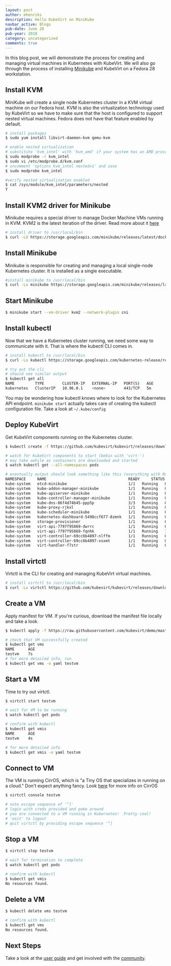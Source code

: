 ```yaml
---
layout: post
author: mhenriks
description: Hello KubeVirt on MiniKube
navbar_active: Blogs
pub-date: June 20
pub-year: 2018
category: uncategorized
comments: true
---
```


In this blog post, we will demonstrate the process for creating and managing virtual machines in Kubernetes with KubeVirt.  We will also go through the process of installing [Minikube](https://kubernetes.io/docs/setup/minikube/) and KubeVirt on a Fedora 28 workstation.

<!-- more -->
## Install KVM

MiniKube will create a single node Kubernetes cluster in a KVM virtual machine on our Fedora host.  KVM is also the virtualization technology used by KubeVirt so we have to make sure that the host is configured to support nested virtual machines.  Fedora does not have that feature enabled by default.

```bash
# install packages
$ sudo yum install libvirt-daemon-kvm qemu-kvm

# enable nested virtualization
# substitute 'kvm_intel' with 'kvm_amd' if your system has an AMD processor
$ sudo modprobe -r kvm_intel
$ sudo vi /etc/modprobe.d/kvm.conf
# uncomment 'options kvm_intel nested=1' and save
$ sudo modprobe kvm_intel

#verify nested virtualization enabled
$ cat /sys/module/kvm_intel/parameters/nested
Y
```

## Install KVM2 driver for Minikube

Minikube requires a special driver to manage Docker Machine VMs running in KVM.  KVM2 is the latest iteration of the driver.  Read more about it [here](https://github.com/kubernetes/minikube/blob/master/docs/drivers.md#kvm2-driver)

```bash
# install driver to /usr/local/bin
$ curl -LO https://storage.googleapis.com/minikube/releases/latest/docker-machine-driver-kvm2 && chmod +x docker-machine-driver-kvm2 && sudo mv docker-machine-driver-kvm2 /usr/local/bin/
```

## Install Minikube

Minikube is responsible for creating and managing a local single-node Kubernetes cluster.  It is installed as a single executable.

```bash
#install minikube to /usr/local/bin
$ curl -Lo minikube https://storage.googleapis.com/minikube/releases/latest/minikube-linux-amd64 && chmod +x minikube && sudo mv minikube /usr/local/bin/
```

## Start Minikube

```bash
$ minikube start --vm-driver kvm2 --network-plugin cni
```

## Install kubectl

Now that we have a Kubernetes cluster running, we need some way to communicate with it.  That is where the kubectl CLI comes in.

```bash
# install kubectl to /usr/local/bin
$ curl -Lo kubectl https://storage.googleapis.com/kubernetes-release/release/{{ site.kubernetes_version }}/bin/linux/amd64/kubectl && chmod +x kubectl && sudo mv kubectl /usr/local/bin/

# try out the cli
# should see similar output
$ kubectl get all
NAME         TYPE        CLUSTER-IP   EXTERNAL-IP   PORT(S)   AGE
kubernetes   ClusterIP   10.96.0.1    <none>        443/TCP   5m
```

You may be wondering how kubectl knows where to look for the Kubernetes API endpoint.  `minikube start` actually takes care of creating the kubectl configuration file.  Take a look at `~/.kube/config`

## Deploy KubeVirt

Get KubeVirt components running on the Kubernetes cluster.

```bash
$ kubectl create -f https://github.com/kubevirt/kubevirt/releases/download/{{ site.kubevirt_version }}/kubevirt.yaml

# watch for KubeVirt components to start (bebin with 'virt-')
# may take awhile as containers are downloaded and started
$ watch kubectl get --all-namespaces pods

# eventually output should look something like this (everything with Running status)
NAMESPACE     NAME                                    READY     STATUS    RESTARTS   AGE
kube-system   etcd-minikube                           1/1	Running   0          16m
kube-system   kube-addon-manager-minikube             1/1	Running   0          15m
kube-system   kube-apiserver-minikube                 1/1	Running   0          15m
kube-system   kube-controller-manager-minikube        1/1	Running   0          16m
kube-system   kube-dns-86f4d74b45-ppp5p               3/3	Running   0          16m
kube-system   kube-proxy-rjkxl                        1/1	Running   0          16m
kube-system   kube-scheduler-minikube                 1/1	Running   0          16m
kube-system   kubernetes-dashboard-5498ccf677-8zmnk   1/1	Running   0          16m
kube-system   storage-provisioner                     1/1	Running   0          16m
kube-system   virt-api-7797f95869-dwrrc               1/1	Running   0          2m
kube-system   virt-api-7797f95869-fqnhk               1/1	Running   1          2m
kube-system   virt-controller-69cc6b4897-nlffm        1/1	Running   0          2m
kube-system   virt-controller-69cc6b4897-xsxmt        1/1	Running   0          2m
kube-system   virt-handler-f7str                      1/1	Running   0          2m
```

## Install virtctl

Virtctl is the CLI for creating and managing KubeVirt virtual machines.

```bash
# install virtctl to /usr/local/bin
$ curl -Lo virtctl https://github.com/kubevirt/kubevirt/releases/download/{{ site.kubevirt_version }}/virtctl-{{ site.kubevirt_version }}-linux-amd64 && chmod +x virtctl && sudo mv virtctl /usr/local/bin
```

## Create a VM

Apply manifest for VM.  If you're curious, download the manifest file locally and take a look.

```bash
$ kubectl apply -f https://raw.githubusercontent.com/kubevirt/demo/master/manifests/vm.yaml

# check that VM successfully created
$ kubectl get vms 
NAME      AGE
testvm    7s
# for more detailed info, run
$ kubectl get vms -o yaml testvm
```

## Start a VM

Time to try out virtctl.

```bash
$ virtctl start testvm

# wait for VM to be running
$ watch kubectl get pods

# confirm with kubectl
$ kubectl get vmis
NAME      AGE
testvm    4s

# for more detailed info
$ kubectl get vmis -o yaml testvm
```
## Connect to VM

The VM is running CirrOS, which is "a Tiny OS that specializes in running on a cloud."  Don't expect anything fancy.  Look [here](https://launchpad.net/cirros) for more info on CirrOS

```bash
$ virtctl console testvm

# note escape sequence of '^]'
# login with creds provided and poke around
# you are connected to a VM running in Kubernetes!  Pretty cool!
# 'exit' to logout
# quit virtctl by providing escape sequence '^]
```
## Stop a VM

```bash
$ virtctl stop testvm

# wait for termination to complete
$ watch kubectl get pods

# confirm with kubectl
$ kubectl get vmis
No resources found.
```
## Delete a VM

```bash
$ kubectl delete vms testvm

# confirm with kubectl
$ kubectl get vms
No resources found.
```

## Next Steps

Take a look at the [user guide](https://kubevirt.io/user-guide/#/) and get involved with the [community](http://kubevirt.io/community/).
